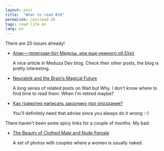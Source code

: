 ```yaml
---
layout: post
title:  "What to read #20"
permalink: /en/read-20
tags: read life en
lang: en
---
```


There are 20 issues already!

- [Алан — телеграм-бот Медузы, или еще немного об Elixir](https://dev.meduza.io/%D0%B0%D0%BB%D0%B0%D0%BD-%D1%82%D0%B5%D0%BB%D0%B5%D0%B3%D1%80%D0%B0%D0%BC-%D0%B1%D0%BE%D1%82-%D0%BC%D0%B5%D0%B4%D1%83%D0%B7%D1%8B-%D0%B8%D0%BB%D0%B8-%D0%B5%D1%89%D0%B5-%D0%BD%D0%B5%D0%BC%D0%BD%D0%BE%D0%B3%D0%BE-%D0%BE%D0%B1-elixir-dfbed7a55c18)

  A nice article in Meduza Dev blog. Check their other posts, the blog is pretty interesting.

- [Neuralink and the Brain’s Magical Future](http://waitbutwhy.com/2017/04/neuralink.html)

  A long series of related posts on Wait but Why. I don't know where to find
  time to read them. When I'm retired maybe?

- [Как грамотно написать заказчику про опоздание?](http://artgorbunov.ru/bb/soviet/20170317/)

  You'll definitely need that advise since you always do it wrong :-)

There haven't been some spicy links for a couple of months. My bad:

- [The Beauty of Clothed Male and Nude Female](http://beautifulcmnf.tumblr.com/)

  A set of photos with couples where a women is usually naked.
